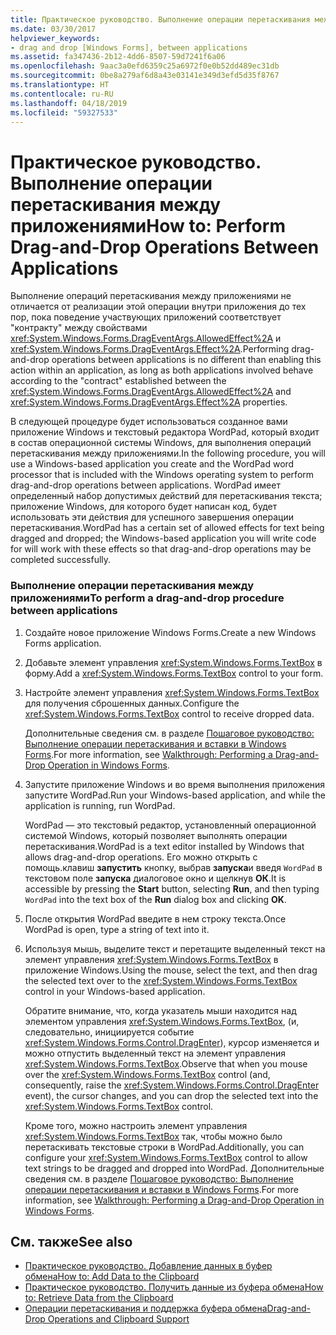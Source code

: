 ```yaml
---
title: Практическое руководство. Выполнение операции перетаскивания между приложениями
ms.date: 03/30/2017
helpviewer_keywords:
- drag and drop [Windows Forms], between applications
ms.assetid: fa347436-2b12-4dd6-8507-59d7241f6a06
ms.openlocfilehash: 9aac3a0efd6359c25a6972f0e0b52dd489ec31db
ms.sourcegitcommit: 0be8a279af6d8a43e03141e349d3efd5d35f8767
ms.translationtype: HT
ms.contentlocale: ru-RU
ms.lasthandoff: 04/18/2019
ms.locfileid: "59327533"
---
```

# <a name="how-to-perform-drag-and-drop-operations-between-applications"></a><span data-ttu-id="7e484-102">Практическое руководство. Выполнение операции перетаскивания между приложениями</span><span class="sxs-lookup"><span data-stu-id="7e484-102">How to: Perform Drag-and-Drop Operations Between Applications</span></span>
<span data-ttu-id="7e484-103">Выполнение операций перетаскивания между приложениями не отличается от реализации этой операции внутри приложения до тех пор, пока поведение участвующих приложений соответствует "контракту" между свойствами <xref:System.Windows.Forms.DragEventArgs.AllowedEffect%2A> и <xref:System.Windows.Forms.DragEventArgs.Effect%2A>.</span><span class="sxs-lookup"><span data-stu-id="7e484-103">Performing drag-and-drop operations between applications is no different than enabling this action within an application, as long as both applications involved behave according to the "contract" established between the <xref:System.Windows.Forms.DragEventArgs.AllowedEffect%2A> and <xref:System.Windows.Forms.DragEventArgs.Effect%2A> properties.</span></span>  
  
 <span data-ttu-id="7e484-104">В следующей процедуре будет использоваться созданное вами приложение Windows и текстовый редактора WordPad, который входит в состав операционной системы Windows, для выполнения операций перетаскивания между приложениями.</span><span class="sxs-lookup"><span data-stu-id="7e484-104">In the following procedure, you will use a Windows-based application you create and the WordPad word processor that is included with the Windows operating system to perform drag-and-drop operations between applications.</span></span> <span data-ttu-id="7e484-105">WordPad имеет определенный набор допустимых действий для перетаскивания текста; приложение Windows, для которого будет написан код, будет использовать эти действия для успешного завершения операции перетаскивания.</span><span class="sxs-lookup"><span data-stu-id="7e484-105">WordPad has a certain set of allowed effects for text being dragged and dropped; the Windows-based application you will write code for will work with these effects so that drag-and-drop operations may be completed successfully.</span></span>  
  
### <a name="to-perform-a-drag-and-drop-procedure-between-applications"></a><span data-ttu-id="7e484-106">Выполнение операции перетаскивания между приложениями</span><span class="sxs-lookup"><span data-stu-id="7e484-106">To perform a drag-and-drop procedure between applications</span></span>  
  
1. <span data-ttu-id="7e484-107">Создайте новое приложение Windows Forms.</span><span class="sxs-lookup"><span data-stu-id="7e484-107">Create a new Windows Forms application.</span></span>  
  
2. <span data-ttu-id="7e484-108">Добавьте элемент управления <xref:System.Windows.Forms.TextBox> в форму.</span><span class="sxs-lookup"><span data-stu-id="7e484-108">Add a <xref:System.Windows.Forms.TextBox> control to your form.</span></span>  
  
3. <span data-ttu-id="7e484-109">Настройте элемент управления <xref:System.Windows.Forms.TextBox> для получения сброшенных данных.</span><span class="sxs-lookup"><span data-stu-id="7e484-109">Configure the <xref:System.Windows.Forms.TextBox> control to receive dropped data.</span></span>  
  
     <span data-ttu-id="7e484-110">Дополнительные сведения см. в разделе [Пошаговое руководство: Выполнение операции перетаскивания и вставки в Windows Forms](walkthrough-performing-a-drag-and-drop-operation-in-windows-forms.md).</span><span class="sxs-lookup"><span data-stu-id="7e484-110">For more information, see [Walkthrough: Performing a Drag-and-Drop Operation in Windows Forms](walkthrough-performing-a-drag-and-drop-operation-in-windows-forms.md).</span></span>  
  
4. <span data-ttu-id="7e484-111">Запустите приложение Windows и во время выполнения приложения запустите WordPad.</span><span class="sxs-lookup"><span data-stu-id="7e484-111">Run your Windows-based application, and while the application is running, run WordPad.</span></span>  
  
     <span data-ttu-id="7e484-112">WordPad — это текстовый редактор, установленный операционной системой Windows, который позволяет выполнять операции перетаскивания.</span><span class="sxs-lookup"><span data-stu-id="7e484-112">WordPad is a text editor installed by Windows that allows drag-and-drop operations.</span></span> <span data-ttu-id="7e484-113">Его можно открыть с помощь.клавиш **запустить** кнопку, выбрав **запуска**и введя `WordPad` в текстовом поле **запуска** диалоговое окно и щелкнув **ОК**.</span><span class="sxs-lookup"><span data-stu-id="7e484-113">It is accessible by pressing the **Start** button, selecting **Run**, and then typing `WordPad` into the text box of the **Run** dialog box and clicking **OK**.</span></span>  
  
5. <span data-ttu-id="7e484-114">После открытия WordPad введите в нем строку текста.</span><span class="sxs-lookup"><span data-stu-id="7e484-114">Once WordPad is open, type a string of text into it.</span></span>  
  
6. <span data-ttu-id="7e484-115">Используя мышь, выделите текст и перетащите выделенный текст на элемент управления <xref:System.Windows.Forms.TextBox> в приложение Windows.</span><span class="sxs-lookup"><span data-stu-id="7e484-115">Using the mouse, select the text, and then drag the selected text over to the <xref:System.Windows.Forms.TextBox> control in your Windows-based application.</span></span>  
  
     <span data-ttu-id="7e484-116">Обратите внимание, что, когда указатель мыши находится над элементом управления <xref:System.Windows.Forms.TextBox>, (и, следовательно, инициируется событие <xref:System.Windows.Forms.Control.DragEnter>), курсор изменяется и можно отпустить выделенный текст на элемент управления <xref:System.Windows.Forms.TextBox>.</span><span class="sxs-lookup"><span data-stu-id="7e484-116">Observe that when you mouse over the <xref:System.Windows.Forms.TextBox> control (and, consequently, raise the <xref:System.Windows.Forms.Control.DragEnter> event), the cursor changes, and you can drop the selected text into the <xref:System.Windows.Forms.TextBox> control.</span></span>  
  
     <span data-ttu-id="7e484-117">Кроме того, можно настроить элемент управления <xref:System.Windows.Forms.TextBox> так, чтобы можно было перетаскивать текстовые строки в WordPad.</span><span class="sxs-lookup"><span data-stu-id="7e484-117">Additionally, you can configure your <xref:System.Windows.Forms.TextBox> control to allow text strings to be dragged and dropped into WordPad.</span></span> <span data-ttu-id="7e484-118">Дополнительные сведения см. в разделе [Пошаговое руководство: Выполнение операции перетаскивания и вставки в Windows Forms](walkthrough-performing-a-drag-and-drop-operation-in-windows-forms.md).</span><span class="sxs-lookup"><span data-stu-id="7e484-118">For more information, see [Walkthrough: Performing a Drag-and-Drop Operation in Windows Forms](walkthrough-performing-a-drag-and-drop-operation-in-windows-forms.md).</span></span>  
  
## <a name="see-also"></a><span data-ttu-id="7e484-119">См. также</span><span class="sxs-lookup"><span data-stu-id="7e484-119">See also</span></span>

- [<span data-ttu-id="7e484-120">Практическое руководство. Добавление данных в буфер обмена</span><span class="sxs-lookup"><span data-stu-id="7e484-120">How to: Add Data to the Clipboard</span></span>](how-to-add-data-to-the-clipboard.md)
- [<span data-ttu-id="7e484-121">Практическое руководство. Получить данные из буфера обмена</span><span class="sxs-lookup"><span data-stu-id="7e484-121">How to: Retrieve Data from the Clipboard</span></span>](how-to-retrieve-data-from-the-clipboard.md)
- [<span data-ttu-id="7e484-122">Операции перетаскивания и поддержка буфера обмена</span><span class="sxs-lookup"><span data-stu-id="7e484-122">Drag-and-Drop Operations and Clipboard Support</span></span>](drag-and-drop-operations-and-clipboard-support.md)
